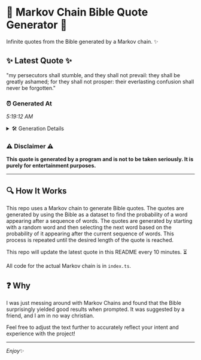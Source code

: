 # 📖 Markov Chain Bible Quote Generator 📖

Infinite quotes from the Bible generated by a Markov chain. ✨

## ✨ Latest Quote ✨
"my persecutors shall stumble, and they shall not prevail: they shall be greatly ashamed; for they shall not prosper: their everlasting confusion shall never be forgotten."

### ⏰ Generated At
*5:19:12 AM*

<details>
    <summary>🛠️ Generation Details</summary>
    <p>
        <strong>🌱 Seed:</strong> my<br>
        <strong>🔄 Iterations:</strong> 25<br>
        <strong>📜 Context History:</strong><br>[ my ]: persecutors<br>[ my, persecutors ]: shall<br>[ my, persecutors, shall ]: stumble,<br>[ my, persecutors, shall, stumble, ]: and<br>[ my, persecutors, shall, stumble,, and ]: they<br>[ my, persecutors, shall, stumble,, and, they ]: shall<br>[ persecutors, shall, stumble,, and, they, shall ]: not<br>[ shall, stumble,, and, they, shall, not ]: prevail:<br>[ stumble,, and, they, shall, not, prevail: ]: they<br>[ and, they, shall, not, prevail:, they ]: shall<br>[ they, shall, not, prevail:, they, shall ]: be<br>[ shall, not, prevail:, they, shall, be ]: greatly<br>[ not, prevail:, they, shall, be, greatly ]: ashamed;<br>[ prevail:, they, shall, be, greatly, ashamed; ]: for<br>[ they, shall, be, greatly, ashamed;, for ]: they<br>[ shall, be, greatly, ashamed;, for, they ]: shall<br>[ be, greatly, ashamed;, for, they, shall ]: not<br>[ greatly, ashamed;, for, they, shall, not ]: prosper:<br>[ ashamed;, for, they, shall, not, prosper: ]: their<br>[ for, they, shall, not, prosper:, their ]: everlasting<br>[ they, shall, not, prosper:, their, everlasting ]: confusion<br>[ shall, not, prosper:, their, everlasting, confusion ]: shall<br>[ not, prosper:, their, everlasting, confusion, shall ]: never<br>[ prosper:, their, everlasting, confusion, shall, never ]: be<br>[ their, everlasting, confusion, shall, never, be ]: forgotten.<br>
    </p>
</details>

### ⚠️ Disclaimer ⚠️
**This quote is generated by a program and is not to be taken seriously. It is purely for entertainment purposes.**

---

## 🔍 How It Works

This repo uses a Markov chain to generate Bible quotes. The quotes are generated by using the Bible as a dataset to find the probability of a word appearing after a sequence of words. The quotes are generated by starting with a random word and then selecting the next word based on the probability of it appearing after the current sequence of words. This process is repeated until the desired length of the quote is reached.

This repo will update the latest quote in this README every 10 minutes. ⏳

All code for the actual Markov chain is in `index.ts`.

## ❓ Why

I was just messing around with Markov Chains and found that the Bible surprisingly yielded good results when prompted. 
It was suggested by a friend, and I am in no way christian.

Feel free to adjust the text further to accurately reflect your intent and experience with the project!

---

*Enjoy*✨
